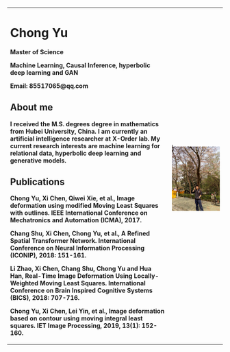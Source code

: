 <table border="0">
  <tr>
    <td width="75%">
      <h1>Chong Yu</h1>
      <p><b>Master of Science</b></p>
      <p><b>Machine Learning, Causal Inference, hyperbolic deep learning and GAN</b></p>
      <p><b>Email: 85517065@qq.com</b></p>
      <h2>About me</h2>
      <p><b>I received the M.S. degrees degree in mathematics from Hubei  University, China.
I am currently an artificial intelligence researcher at X-Order lab. 
My current research interests are machine learning for relational data, hyperbolic deep learning and generative models.</b></p>
      <h2>Publications</h2>
      <p><b>Chong Yu, Xi Chen, Qiwei Xie, et al., Image deformation using modified Moving Least Squares with outlines. IEEE International Conference on Mechatronics and Automation (ICMA), 2017.</b></p>
      <p><b>Chang Shu, Xi Chen, Chong Yu, et al., A Refined Spatial Transformer Network. International Conference on Neural Information Processing (ICONIP), 2018: 151-161.</b></p>
      <p><b>Li Zhao, Xi Chen, Chang Shu, Chong Yu and Hua Han, Real-Time Image Deformation Using Locally-Weighted Moving Least Squares. International Conference on Brain Inspired Cognitive Systems (BICS), 2018: 707-716.</b></p>
      <p><b>Chong Yu, Xi Chen, Lei Yin, et al., Image deformation based on contour using moving integral least squares. IET Image Processing, 2019, 13(1): 152-160.</b></p>
    </td>
    <td width="25%">, 
      <img src="/1574014676743.jpeg" width="100%">      
    </td>
  </tr>
</table>


